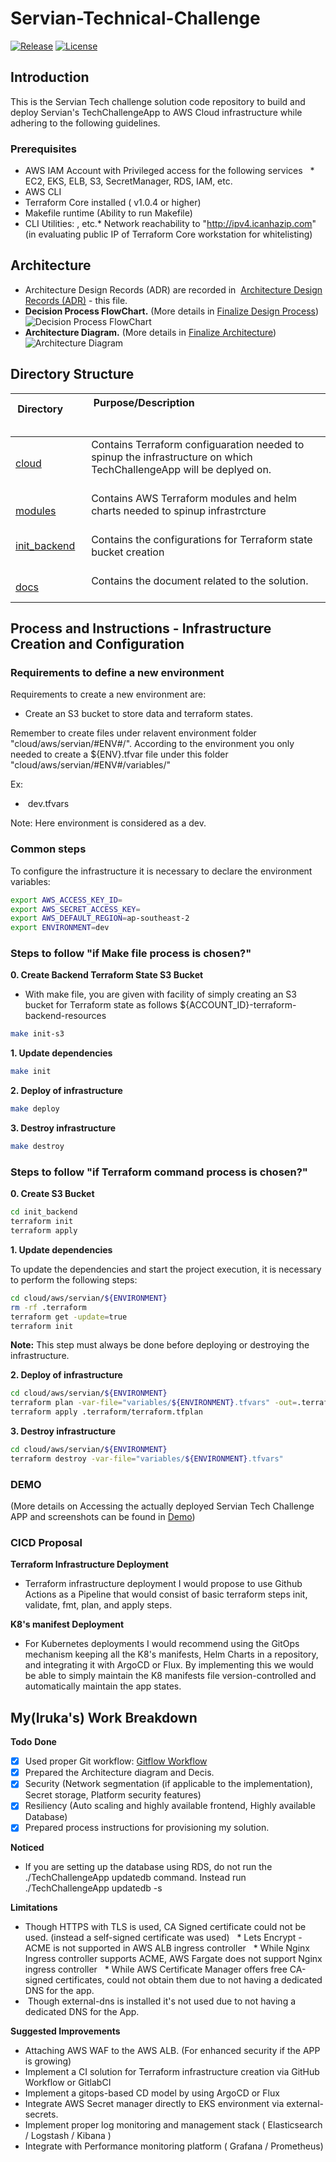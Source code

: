 # Servian-Technical-Challenge

[![Release][release-badge]][release]
[![License][license-badge]][license]

[release-badge]: https://img.shields.io/github/release/Rupasinghe2012/Servian-Technical-Challenge/all.svg?style=flat&color=brightgreen
[release]:https://github.com/Rupasinghe2012/Servian-Technical-Challenge/releases
[license-badge]: https://img.shields.io/github/license/Rupasinghe2012/Servian-Technical-Challenge.svg?style=flat&color=lightgrey
[license]: https://github.com/Rupasinghe2012/Servian-Technical-Challenge/license

Introduction
-------------------------------
This is the Servian Tech challenge solution code repository to build and deploy Servian's TechChallengeApp to AWS Cloud infrastructure while adhering to the following guidelines. 

### **Prerequisites**
* AWS IAM Account with Privileged access for the following services
  * EC2, EKS, ELB, S3, SecretManager, RDS, IAM, etc.
* AWS CLI
* Terraform Core installed ( v1.0.4 or higher)
* Makefile runtime (Ability to run Makefile)
* CLI Utilities: , etc.* Network reachability to "http://ipv4.icanhazip.com" (in evaluating public IP of Terraform Core workstation for whitelisting)


## Architecture
* Architecture Design Records (ADR) are recorded in  [Architecture Design Records (ADR)](docs/adr/README.md) - this file.
* **Decision Process FlowChart.** (More details in [Finalize Design Process](0004-finalize-design-process.md))
![Decision Process FlowChart](https://drive.google.com/uc?export=view&id=1Ugzge6ZIIzo1m-3M3U8dK_eXR0idpZtG)
* **Architecture Diagram.** (More details in [Finalize Architecture](0005-finalize-architecture.md))
![Architecture Diagram](https://drive.google.com/uc?export=view&id=1iB-qRM_9H5mor512dWjh_NStXq4KQaYP)

## Directory Structure
| Directory                | Purpose/Description                                                                                                                                              |
|--------------------------|------------------------------------------------------------------------------------------------------------------------------------------------------------------|
| [cloud](./cloud) | Contains Terraform configuaration needed to spinup the infrastructure on which TechChallengeApp will be deplyed on.                                                      |
| [modules](./modules)     | Contains AWS Terraform modules and helm charts needed to spinup infrastrcture                                                                                    |
| [init_backend](./init_backend)     | Contains the configurations for Terraform state bucket creation                                                                                        |
| [docs](./docs)  | Contains the document related to the solution.                                                                  |

## Process and Instructions - Infrastructure Creation and Configuration

### Requirements to define a new environment

Requirements to create a new environment are:
- Create an S3 bucket to store data and terraform states.

Remember to create files under relavent environment folder "cloud/aws/servian/#ENV#/".
According to the environment you only needed to create a ${ENV}.tfvar file under this folder "cloud/aws/servian/#ENV#/variables/"

Ex: 
-  dev.tfvars

Note: Here environment is considered as a dev.

### Common steps

To configure the infrastructure it is necessary to declare the environment variables:

```bash
export AWS_ACCESS_KEY_ID=
export AWS_SECRET_ACCESS_KEY=
export AWS_DEFAULT_REGION=ap-southeast-2
export ENVIRONMENT=dev
```

### Steps to follow "if Make file process is chosen?"
**0. Create Backend Terraform State S3 Bucket**
* With make file, you are given with facility of simply creating an S3 bucket for Terraform state as follows ${ACCOUNT_ID}-terraform-backend-resources

```bash
make init-s3
```

**1. Update dependencies**
```bash
make init
```

**2. Deploy of infrastructure**
```bash
make deploy
```

**3. Destroy infrastructure**
```bash
make destroy
```

### Steps to follow "if Terraform command process is chosen?"
**0. Create S3 Bucket**
```bash
cd init_backend
terraform init
terraform apply
```

**1. Update dependencies**

To update the dependencies and start the project execution, it is necessary to perform the following steps:

```bash
cd cloud/aws/servian/${ENVIRONMENT}
rm -rf .terraform
terraform get -update=true
terraform init
```
**Note:** This step must always be done before deploying or destroying the infrastructure.

**2. Deploy of infrastructure**


```bash
cd cloud/aws/servian/${ENVIRONMENT}
terraform plan -var-file="variables/${ENVIRONMENT}.tfvars" -out=.terraform/terraform.tfplan
terraform apply .terraform/terraform.tfplan
```

**3. Destroy infrastructure**

```bash
cd cloud/aws/servian/${ENVIRONMENT}
terraform destroy -var-file="variables/${ENVIRONMENT}.tfvars"
```
### DEMO

(More details on Accessing the actually deployed Servian Tech Challenge APP and screenshots can be found in [Demo](docs/demo/README.md))

### CICD Proposal

**Terraform Infrastructure Deployment**

* Terraform infrastructure deployment I would propose to use Github Actions as a Pipeline that would consist of basic terraform steps init, validate, fmt, plan, and apply steps.

**K8's manifest Deployment**
* For Kubernetes deployments I would recommend using the GitOps mechanism keeping all the K8's manifests, Helm Charts in a repository, and integrating it with ArgoCD or Flux. By implementing this we would be able to simply maintain the K8 manifests file version-controlled and automatically maintain the app states. 

My(Iruka's) Work Breakdown
-------------------------------
**Todo**
**Done**
- [x] Used proper Git workflow: [Gitflow Workflow](https://www.atlassian.com/git/tutorials/comparing-workflows/gitflow-workflow)
- [X] Prepared the Architecture diagram and Decis.
- [X] Security (Network segmentation (if applicable to the implementation), Secret storage, Platform security features)
- [X] Resiliency (Auto scaling and highly available frontend, Highly available Database)
- [X] Prepared process instructions for provisioning my solution.

**Noticed**
* If you are setting up the database using RDS, do not run the ./TechChallengeApp updatedb command. Instead run ./TechChallengeApp updatedb -s

**Limitations**
* Though HTTPS with TLS is used, CA Signed certificate could not be used. (instead a self-signed certificate was used)
  * Lets Encrypt - ACME is not supported in AWS ALB ingress controller
  * While Nginx Ingress controller supports ACME, AWS Fargate does not support Nginx ingress controller
  * While AWS Certificate Manager offers free CA-signed certificates, could not obtain them due to not having a dedicated DNS for the app.
*  Though external-dns is installed it's not used due to not having a dedicated DNS for the App.

**Suggested Improvements**
* Attaching AWS WAF to the AWS ALB. (For enhanced security if the APP is growing)
* Implement a CI solution for Terraform infrastructure creation via GitHub Workflow or GitlabCI
* Implement a gitops-based CD model by using ArgoCD or Flux
* Integrate AWS Secret manager directly to EKS environment via external-secrets.
* Implement proper log monitoring and management stack ( Elasticsearch / Logstash / Kibana )
* Integrate with Performance monitoring platform ( Grafana / Prometheus)
